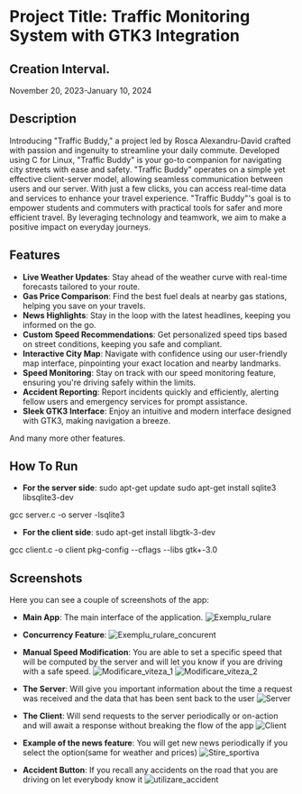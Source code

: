 # Project Title: Traffic Monitoring System with GTK3 Integration

## Creation Interval.
November 20, 2023-January 10, 2024

## Description

Introducing "Traffic Buddy," a project led by Rosca Alexandru-David crafted with passion and ingenuity to streamline your daily commute. Developed using C for Linux, "Traffic Buddy" is your go-to companion for navigating city streets with ease and safety.
"Traffic Buddy" operates on a simple yet effective client-server model, allowing seamless communication between users and our server. With just a few clicks, you can access real-time data and services to enhance your travel experience.
"Traffic Buddy"'s goal is to empower students and commuters with practical tools for safer and more efficient travel. By leveraging technology and teamwork, we aim to make a positive impact on everyday journeys.

## Features

- **Live Weather Updates**: Stay ahead of the weather curve with real-time forecasts tailored to your route.
- **Gas Price Comparison**: Find the best fuel deals at nearby gas stations, helping you save on your travels.
- **News Highlights**: Stay in the loop with the latest headlines, keeping you informed on the go.
- **Custom Speed Recommendations**: Get personalized speed tips based on street conditions, keeping you safe and compliant.
- **Interactive City Map**: Navigate with confidence using our user-friendly map interface, pinpointing your exact location and nearby landmarks.
- **Speed Monitoring**: Stay on track with our speed monitoring feature, ensuring you're driving safely within the limits.
- **Accident Reporting**: Report incidents quickly and efficiently, alerting fellow users and emergency services for prompt assistance.
- **Sleek GTK3 Interface**: Enjoy an intuitive and modern interface designed with GTK3, making navigation a breeze.

And many more other features.

## How To Run
- **For the server side**: 
sudo apt-get update
sudo apt-get install sqlite3 libsqlite3-dev

gcc server.c -o server -lsqlite3

- **For the client side**: 
sudo apt-get install libgtk-3-dev

gcc client.c -o client pkg-config --cflags --libs gtk+-3.0

## Screenshots

Here you can see a couple of screenshots of the app:

- **Main App**: The main interface of the application.
![Exemplu_rulare](https://github.com/AlexandruRoscaPOO/Monitorizarea_Traficului/assets/113398639/75561fbd-7e1c-45cc-8752-bf9af9a1f274)

- **Concurrency Feature**:
![Exemplu_rulare_concurent](https://github.com/AlexandruRoscaPOO/Monitorizarea_Traficului/assets/113398639/7b43e7f6-8e00-411c-821b-8f74c331bc52)

- **Manual Speed Modification**: You are able to set a specific speed that will be computed by the server and will let you know if you are driving with a safe speed.
![Modificare_viteza_1](https://github.com/AlexandruRoscaPOO/Monitorizarea_Traficului/assets/113398639/d8dcefdd-0c53-4aa7-91e7-11fda55d35d2)
![Modificare_viteza_2](https://github.com/AlexandruRoscaPOO/Monitorizarea_Traficului/assets/113398639/f6a69347-19d0-4551-9fc7-881af57765d2)
- **The Server**: Will give you important information about the time a request was received and the data that has been sent back to the user
![Server](https://github.com/AlexandruRoscaPOO/Monitorizarea_Traficului/assets/113398639/37cbd3ff-5c23-4583-a2bc-4a8dfaf4a826)
- **The Client**:  Will send requests to the server periodically or on-action and will await a response without breaking the flow of the app
![Client](https://github.com/AlexandruRoscaPOO/Monitorizarea_Traficului/assets/113398639/b5648c47-d15f-4990-9ba6-456a8d7118a7)
- **Example of the news feature**: You will get new news periodically if you select the option(same for weather and prices)
![Stire_sportiva](https://github.com/AlexandruRoscaPOO/Monitorizarea_Traficului/assets/113398639/52a62c6b-6503-4f5b-98dc-4b0f76d5b6d0)
- **Accident Button**: If you recall any accidents on the road that you are driving on let everybody know it
![utilizare_accident](https://github.com/AlexandruRoscaPOO/Monitorizarea_Traficului/assets/113398639/2fb03abc-b593-4bb9-8635-47a7d5a6ae5c)



